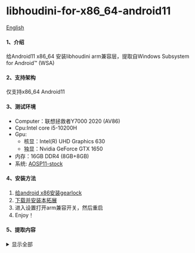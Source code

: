 # libhoudini-for-x86_64-android11

[English](https://github.com/natsumerinchan/libhoudini-for-x86_64-android11)

#### 1、介绍
给Android11 x86_64 安装libhoudini arm兼容层，提取自Windows Subsystem for Android™️ (WSA)

#### 2、支持架构
仅支持x86_64 Android11

#### 3、测试环境

- Computer：联想拯救者Y7000 2020 (AV86)
- Cpu:Intel core i5-10200H
- Gpu:
  - 核显：Intel(R) UHD Graphics 630
  - 独显：Nvidia GeForce GTX 1650
- 内存：16GB DDR4 (8GB+8GB)
- 系统: [AOSP11-stock](https://sourceforge.net/projects/blissos-dev/files/Android-Generic/PC/aosp/stock/11/)

#### 4、安装方法
 
1.  [给android x86安装gearlock](https://wiki.supreme-gamers.com/gearlock/user-guide/installation-and-updating/)
2.  [下载并安装本拓展](https://github.com/natsumerinchan/libhoudini-for-x86_64-android11/releases)
3.  进入设置打开arm兼容开关，然后重启
4.  Enjoy！

#### 5、提取内容
<details>
<summary>显示全部</summary>

1. Arm_32(armeabi,armeabi-v7a)
- /system/bin/houdini
- /system/bin/arm/linker
- /system/lib/libhoudini.so
- /system/lib/arm/*
- /system/lib/arm/nb/*
- /system/vendor/lib/libhoudini.so
- /system/vendor/etc/binfmt_misc/arm_exe
- /system/vendor/etc/binfmt_misc/arm_dyn
2. Arm_64(arm64-v8a)
- /system/bin/houdini64
- /system/bin/arm64/linker64
- /system/lib64/libhoudini.so
- /system/lib64/arm64/*
- /system/lib64/arm64/nb/*
- /system/vendor/lib64/libhoudini.so
- /system/vendor/etc/binfmt_misc/arm64_exe
- /system/vendor/etc/binfmt_misc/arm64_dyn

</details>
